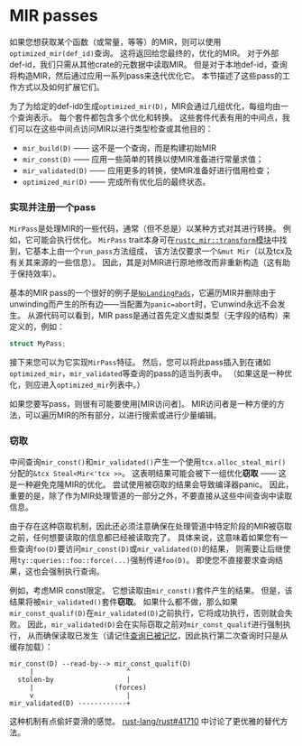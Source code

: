 # MIR passes

如果您想获取某个函数（或常量，等等）的MIR，则可以使用`optimized_mir(def_id)`查询。
这将返回给您最终的，优化的MIR。 对于外部def-id，我们只需从其他crate的元数据中读取MIR。
但是对于本地def-id，查询将构造MIR，然后通过应用一系列pass来迭代优化它。 本节描述了这些pass的工作方式以及如何扩展它们。

为了为给定的def-id`D`生成`optimized_mir(D)`，MIR会通过几组优化，每组均由一个查询表示。
每个套件都包含多个优化和转换。
这些套件代表有用的中间点，我们可以在这些中间点访问MIR以进行类型检查或其他目的：

- `mir_build(D)` —— 这不是一个查询，而是构建初始MIR
- `mir_const(D)` —— 应用一些简单的转换以使MIR准备进行常量求值；
- `mir_validated(D)` —— 应用更多的转换，使MIR准备好进行借用检查；
- `optimized_mir(D)` —— 完成所有优化后的最终状态。

### 实现并注册一个pass

`MirPass`是处理MIR的一些代码，通常（但不总是）以某种方式对其进行转换。 例如，它可能会执行优化。
`MirPass` trait本身可在[`rustc_mir::transform`模块][mirtransform]中找到，它基本上由一个`run_pass`方法组成，
该方法仅要求一个`&mut Mir`（以及tcx及有关其来源的一些信息）。
因此，其是对MIR进行原地修改而非重新构造（这有助于保持效率）。

基本的MIR pass的一个很好的例子是[`NoLandingPads`]，它遍历MIR并删除由于unwinding而产生的所有边——当配置为`panic=abort`时，它unwind永远不会发生。
从源代码可以看到，MIR pass是通过首先定义虚拟类型（无字段的结构）来定义的，例如：

```rust
struct MyPass;
```

接下来您可以为它实现`MirPass`特征。
然后，您可以将此pass插入到在诸如`optimized_mir`，`mir_validated`等查询的pass的适当列表中。
（如果这是一种优化，则应进入`optimized_mir`列表中。）

如果您要写pass，则很有可能要使用[MIR访问者]。
MIR访问者是一种方便的方法，可以遍历MIR的所有部分，以进行搜索或进行少量编辑。

### 窃取

中间查询`mir_const()`和`mir_validated()`产生一个使用`tcx.alloc_steal_mir()`分配的`&tcx Steal<Mir<'tcx >>`。
这表明结果可能会被下一组优化**窃取** —— 这是一种避免克隆MIR的优化。
尝试使用被窃取的结果会导致编译器panic。
因此，重要的是，除了作为MIR处理管道的一部分之外，不要直接从这些中间查询中读取信息。

由于存在这种窃取机制，因此还必须注意确保在处理管道中特定阶段的MIR被窃取之前，任何想要读取的信息都已经被读取完了。
具体来说，这意味着如果您有一些查询`foo(D)`要访问`mir_const(D)`或`mir_validated(D)`的结果，
则需要让后继使用`ty::queries::foo::force(...)`强制传递`foo(D)`。
即使您不直接要求查询结果，这也会强制执行查询。

例如，考虑MIR const限定。
它想读取由`mir_const()`套件产生的结果。
但是，该结果将被`mir_validated()`套件**窃取**。
如果什么都不做，那么如果`mir_const_qualif(D)`在`mir_validated(D)`之前执行，它将成功执行，否则就会失败。
因此，`mir_validated(D)`会在实际窃取之前对`mir_const_qualif`进行强制执行，
从而确保读取已发生（请记住[查询已被记忆](../query.html)，因此执行第二次查询时只是从缓存加载）：

```text
mir_const(D) --read-by--> mir_const_qualif(D)
     |                       ^
  stolen-by                  |
     |                    (forces)
     v                       |
mir_validated(D) ------------+
```

这种机制有点偷奸耍滑的感觉。 [rust-lang/rust#41710] 中讨论了更优雅的替代方法。

[rust-lang/rust#41710]: https://github.com/rust-lang/rust/issues/41710
[mirtransform]: https://doc.rust-lang.org/nightly/nightly-rustc/rustc_mir/transform/
[`NoLandingPads`]: https://doc.rust-lang.org/nightly/nightly-rustc/rustc_mir/transform/no_landing_pads/struct.NoLandingPads.html
[MIR 访问者]: ./visitor.html

